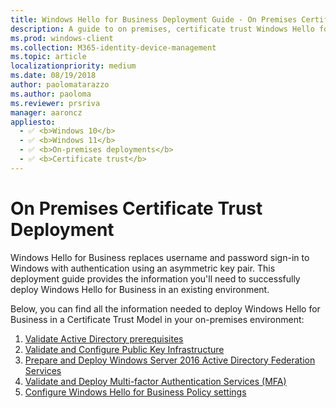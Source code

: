 ```yaml
---
title: Windows Hello for Business Deployment Guide - On Premises Certificate Trust Deployment
description: A guide to on premises, certificate trust Windows Hello for Business deployment.
ms.prod: windows-client
ms.collection: M365-identity-device-management
ms.topic: article
localizationpriority: medium
ms.date: 08/19/2018
author: paolomatarazzo
ms.author: paoloma
ms.reviewer: prsriva
manager: aaroncz
appliesto: 
  - ✅ <b>Windows 10</b>
  - ✅ <b>Windows 11</b>
  - ✅ <b>On-premises deployments</b>
  - ✅ <b>Certificate trust</b>
---
```

# On Premises Certificate Trust Deployment

Windows Hello for Business replaces username and password sign-in to Windows with authentication using an asymmetric key pair. This deployment guide provides the information you'll need to successfully deploy Windows Hello for Business in an existing environment.  

Below, you can find all the information needed to deploy Windows Hello for Business in a Certificate Trust Model in your on-premises environment:

1. [Validate Active Directory prerequisites](hello-cert-trust-validate-ad-prereq.md)
2. [Validate and Configure Public Key Infrastructure](hello-cert-trust-validate-pki.md)
3. [Prepare and Deploy Windows Server 2016 Active Directory Federation Services](hello-cert-trust-adfs.md)
4. [Validate and Deploy Multi-factor Authentication Services (MFA)](hello-cert-trust-validate-deploy-mfa.md)
5. [Configure Windows Hello for Business Policy settings](hello-cert-trust-policy-settings.md)
